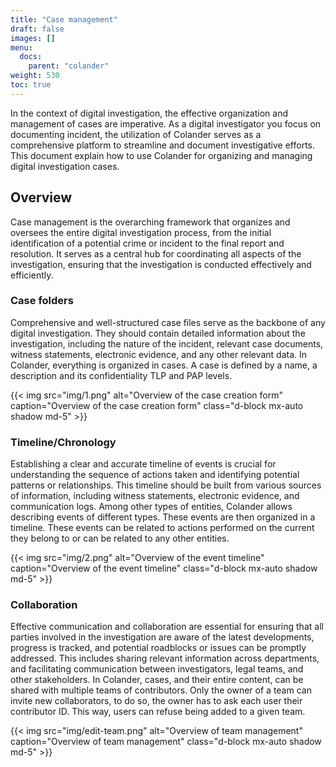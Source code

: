 ```yaml
---
title: "Case management"
draft: false
images: []
menu:
  docs:
    parent: "colander"
weight: 530
toc: true
---
```


In the context of digital investigation, the effective organization and management of cases are imperative. As a digital investigator you focus on documenting incident, the utilization of Colander serves as a comprehensive platform to streamline and document investigative efforts. This document explain how to use Colander for organizing and managing digital investigation cases.

## Overview

Case management is the overarching framework that organizes and oversees the entire digital investigation process, from the initial identification of a potential crime or incident to the final report and resolution. It serves as a central hub for coordinating all aspects of the investigation, ensuring that the investigation is conducted effectively and efficiently.

### Case folders
Comprehensive and well-structured case files serve as the backbone of any digital investigation. They should contain detailed information about the investigation, including the nature of the incident, relevant case documents, witness statements, electronic evidence, and any other relevant data. In Colander, everything is organized in cases. A case is defined by a name, a description and its confidentiality TLP and PAP levels. 

  {{< img src="img/1.png" alt="Overview of the case creation form" caption="Overview of the case creation form" class="d-block mx-auto shadow md-5" >}}

### Timeline/Chronology
Establishing a clear and accurate timeline of events is crucial for understanding the sequence of actions taken and identifying potential patterns or relationships. This timeline should be built from various sources of information, including witness statements, electronic evidence, and communication logs. Among other types of entities, Colander allows describing events of different types. These events are then organized in a timeline. These events can be related to actions performed on the current they belong to or can be related to any other entities.

  {{< img src="img/2.png" alt="Overview of the event timeline" caption="Overview of the event timeline" class="d-block mx-auto shadow md-5" >}}

### Collaboration
Effective communication and collaboration are essential for ensuring that all parties involved in the investigation are aware of the latest developments, progress is tracked, and potential roadblocks or issues can be promptly addressed. This includes sharing relevant information across departments, and facilitating communication between investigators, legal teams, and other stakeholders. In Colander, cases, and their entire content, can be shared with multiple teams of contributors. Only the owner of a team can invite new collaborators, to do so, the owner has to ask each user their contributor ID. This way, users can refuse being added to a given team.

  {{< img src="img/edit-team.png" alt="Overview of team management" caption="Overview of team management" class="d-block mx-auto shadow md-5" >}}
